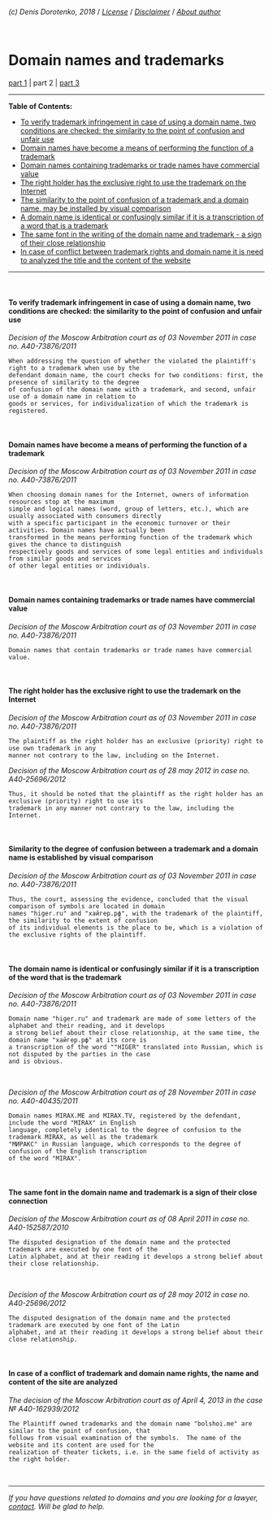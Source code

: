 *(c) Denis Dorotenko, 2018* / *[License](https://github.com/xCounsel/kardamon/blob/master/English/LICENSE.md)* / *[Disclaimer](https://github.com/xCounsel/kardamon/blob/master/English/DISCLAIMER.md)* / *[About author](https://dorotenko.pro/english/)*

<br/>

# Domain names and trademarks
[part 1](/English/courts/tz.md) | part 2 | [part 3](/English/courts/tz3.md)
<br/>

----

**Table of Contents:**
* [To verify trademark infringement in case of using a domain name, two conditions are checked: the similarity to the point of confusion and unfair use](https://bit.ly/2xLmf3H)
* [Domain names have become a means of performing the function of a trademark](https://bit.ly/2QWhKfs)
* [Domain names containing trademarks or trade names have commercial value](https://bit.ly/2xQCEnm)
* [The right holder has the exclusive right to use the trademark on the Internet](https://bit.ly/2N2ANS6)
* [The similarity to the point of confusion of a trademark and a domain name, may be installed by visual comparison](https://bit.ly/2OPKaq6)
* [A domain name is identical or confusingly similar if it is a transcription of a word that is a trademark](https://bit.ly/2zrpO0Y)
* [The same font in the writing of the domain name and trademark - a sign of their close relationship](https://bit.ly/2Q1R2ko)
* [In case of conflict between trademark rights and domain name it is need to analyzed the title and the content of the website](https://bit.ly/2QX0GWI)
----


<br/>

#### To verify trademark infringement in case of using a domain name, two conditions are checked: the similarity to the point of confusion and unfair use
*Decision of the Moscow Arbitration court as of 03 November 2011 in case no. A40-73876/2011*
```
When addressing the question of whether the violated the plaintiff's right to a trademark when use by the 
defendant domain name, the court checks for two conditions: first, the presence of similarity to the degree 
of confusion of the domain name with a trademark, and second, unfair use of a domain name in relation to 
goods or services, for individualization of which the trademark is registered.
```

<br>

#### Domain names have become a means of performing the function of a trademark
*Decision of the Moscow Arbitration court as of 03 November 2011 in case no. A40-73876/2011*
```
When choosing domain names for the Internet, owners of information resources stop at the maximum
simple and logical names (word, group of letters, etc.), which are usually associated with consumers directly
with a specific participant in the economic turnover or their activities. Domain names have actually been 
transformed in the means performing function of the trademark which gives the chance to distinguish 
respectively goods and services of some legal entities and individuals from similar goods and services 
of other legal entities or individuals.
```

<br>

#### Domain names containing trademarks or trade names have commercial value
*Decision of the Moscow Arbitration court as of 03 November 2011 in case no. A40-73876/2011*
```
Domain names that contain trademarks or trade names have commercial value.
```

<br>

#### The right holder has the exclusive right to use the trademark on the Internet
*Decision of the Moscow Arbitration court as of 03 November 2011 in case no. A40-73876/2011*
```
The plaintiff as the right holder has an exclusive (priority) right to use own trademark in any 
manner not contrary to the law, including on the Internet.
```

*Decision of the Moscow Arbitration court as of 28 may 2012 in case no. A40-25696/2012*
```
Thus, it should be noted that the plaintiff as the right holder has an exclusive (priority) right to use its 
trademark in any manner not contrary to the law, including the Internet.
```

<br>

#### Similarity to the degree of confusion between a trademark and a domain name is established by visual comparison
*Decision of the Moscow Arbitration court as of 03 November 2011 in case no. A40-73876/2011*
```
Thus, the court, assessing the evidence, concluded that the visual comparison of symbols are located in domain 
names "higer.ru" and "хайгер.рф", with the trademark of the plaintiff, the similarity to the extent of confusion 
of its individual elements is the place to be, which is a violation of the exclusive rights of the plaintiff.
```

<br>

#### The domain name is identical or confusingly similar if it is a transcription of the word that is the trademark
*Decision of the Moscow Arbitration court as of 03 November 2011 in case no. A40-73876/2011*
```
Domain name "higer.ru" and trademark are made of some letters of the alphabet and their reading, and it develops 
a strong belief about their close relationship, at the same time, the domain name "хайгер.рф" at its core is 
a transcription of the word ""HIGER" translated into Russian, which is not disputed by the parties in the case 
and is obvious.
```

<br>

*Decision of the Moscow Arbitration court as of 28 November 2011 in case no. A40-40435/2011*
```
Domain names MIRAX.ME and MIRAX.TV, registered by the defendant, include the word "MIRAX" in English
language, completely identical to the degree of confusion to the trademark MIRAX, as well as the trademark 
"МИРАКС" in Russian language, which corresponds to the degree of confusion of the English transcription 
of the word "MIRAX".
```

<br>

#### The same font in the domain name and trademark is a sign of their close connection
*Decision of the Moscow Arbitration court as of 08 April 2011 in case no. A40-152587/2010*
```
The disputed designation of the domain name and the protected trademark are executed by one font of the 
Latin alphabet, and at their reading it develops a strong belief about their close relationship.
```

<br>

*Decision of the Moscow Arbitration court as of 28 may 2012 in case no. A40-25696/2012*
```
The disputed designation of the domain name and the protected trademark are executed by one font of the Latin 
alphabet, and at their reading it develops a strong belief about their close relationship.
```

<br>

#### In case of a conflict of trademark and domain name rights, the name and content of the site are analyzed
*The decision of the Moscow Arbitration court as of April 4, 2013 in the case № A40-162939/2012*
```
The Plaintiff owned trademarks and the domain name "bolshoi.me" are similar to the point of confusion, that 
follows from visual examination of the symbols.  The name of the website and its content are used for the 
realization of theater tickets, i.e. in the same field of activity as the right holder.
```

<br/>

----
*If you have questions related to domains and you are looking for a lawyer, [contact](http://dorotenko.pro/contact-en/). Will be glad to help.*
